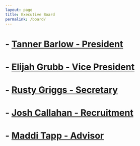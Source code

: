 ```yaml
---
layout: page
title: Executive Board
permalink: /board/
---
```

# - [Tanner Barlow - President](../Tanner)
# - [Elijah Grubb - Vice President](../Elijah)
# - [Rusty Griggs - Secretary](../Rusty)
# - [Josh Callahan - Recruitment](../Josh)
# - [Maddi Tapp - Advisor](../Maddi)
